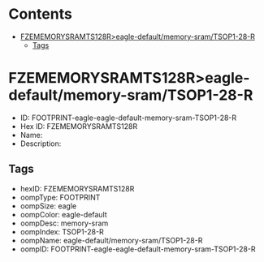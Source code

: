 



Contents
========

* [FZEMEMORYSRAMTS128R>eagle-default/memory-sram/TSOP1-28-R](#fzememorysramts128reagle-defaultmemory-sramtsop1-28-r)
	* [Tags](#tags)

# FZEMEMORYSRAMTS128R>eagle-default/memory-sram/TSOP1-28-R

- ID: FOOTPRINT-eagle-eagle-default-memory-sram-TSOP1-28-R
- Hex ID: FZEMEMORYSRAMTS128R
- Name: 
- Description: 

## Tags

- hexID: FZEMEMORYSRAMTS128R
- oompType: FOOTPRINT
- oompSize: eagle
- oompColor: eagle-default
- oompDesc: memory-sram
- oompIndex: TSOP1-28-R
- oompName: eagle-default/memory-sram/TSOP1-28-R
- oompID: FOOTPRINT-eagle-eagle-default-memory-sram-TSOP1-28-R
